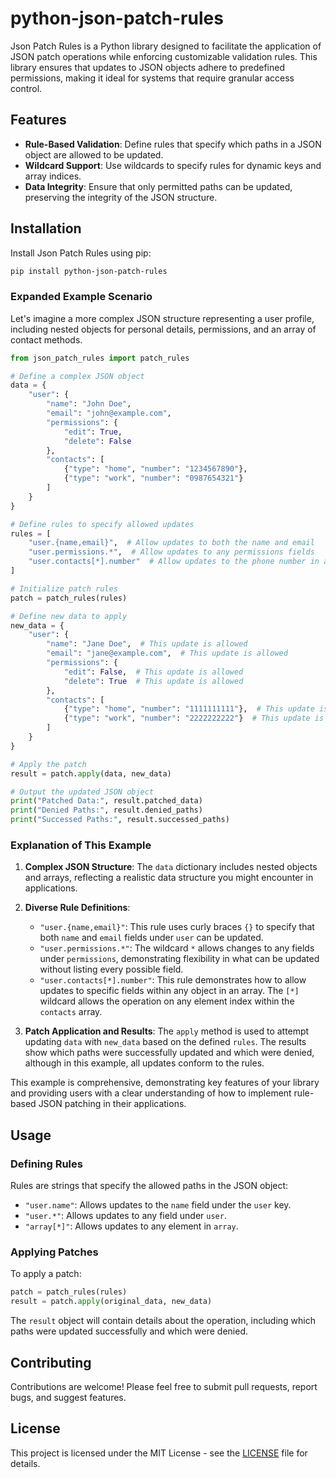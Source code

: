 # python-json-patch-rules

Json Patch Rules is a Python library designed to facilitate the application of JSON patch operations while enforcing customizable validation rules. This library ensures that updates to JSON objects adhere to predefined permissions, making it ideal for systems that require granular access control.

## Features

- **Rule-Based Validation**: Define rules that specify which paths in a JSON object are allowed to be updated.
- **Wildcard Support**: Use wildcards to specify rules for dynamic keys and array indices.
- **Data Integrity**: Ensure that only permitted paths can be updated, preserving the integrity of the JSON structure.

## Installation

Install Json Patch Rules using pip:

```bash
pip install python-json-patch-rules
```

### Expanded Example Scenario

Let's imagine a more complex JSON structure representing a user profile, including nested objects for personal details, permissions, and an array of contact methods.

```python
from json_patch_rules import patch_rules

# Define a complex JSON object
data = {
    "user": {
        "name": "John Doe",
        "email": "john@example.com",
        "permissions": {
            "edit": True,
            "delete": False
        },
        "contacts": [
            {"type": "home", "number": "1234567890"},
            {"type": "work", "number": "0987654321"}
        ]
    }
}

# Define rules to specify allowed updates
rules = [
    "user.{name,email}",  # Allow updates to both the name and email
    "user.permissions.*",  # Allow updates to any permissions fields
    "user.contacts[*].number"  # Allow updates to the phone number in any contact
]

# Initialize patch rules
patch = patch_rules(rules)

# Define new data to apply
new_data = {
    "user": {
        "name": "Jane Doe",  # This update is allowed
        "email": "jane@example.com",  # This update is allowed
        "permissions": {
            "edit": False,  # This update is allowed
            "delete": True  # This update is allowed
        },
        "contacts": [
            {"type": "home", "number": "1111111111"},  # This update is allowed
            {"type": "work", "number": "2222222222"}  # This update is allowed
        ]
    }
}

# Apply the patch
result = patch.apply(data, new_data)

# Output the updated JSON object
print("Patched Data:", result.patched_data)
print("Denied Paths:", result.denied_paths)
print("Successed Paths:", result.successed_paths)
```

### Explanation of This Example

1. **Complex JSON Structure**: The `data` dictionary includes nested objects and arrays, reflecting a realistic data structure you might encounter in applications.

2. **Diverse Rule Definitions**:
   - `"user.{name,email}"`: This rule uses curly braces `{}` to specify that both `name` and `email` fields under `user` can be updated.
   - `"user.permissions.*"`: The wildcard `*` allows changes to any fields under `permissions`, demonstrating flexibility in what can be updated without listing every possible field.
   - `"user.contacts[*].number"`: This rule demonstrates how to allow updates to specific fields within any object in an array. The `[*]` wildcard allows the operation on any element index within the `contacts` array.

3. **Patch Application and Results**: The `apply` method is used to attempt updating `data` with `new_data` based on the defined `rules`. The results show which paths were successfully updated and which were denied, although in this example, all updates conform to the rules.

This example is comprehensive, demonstrating key features of your library and providing users with a clear understanding of how to implement rule-based JSON patching in their applications.


## Usage

### Defining Rules

Rules are strings that specify the allowed paths in the JSON object:

- `"user.name"`: Allows updates to the `name` field under the `user` key.
- `"user.*"`: Allows updates to any field under `user`.
- `"array[*]"`: Allows updates to any element in `array`.

### Applying Patches

To apply a patch:

```python
patch = patch_rules(rules)
result = patch.apply(original_data, new_data)
```

The `result` object will contain details about the operation, including which paths were updated successfully and which were denied.

## Contributing

Contributions are welcome! Please feel free to submit pull requests, report bugs, and suggest features.

## License

This project is licensed under the MIT License - see the [LICENSE](LICENSE) file for details.
